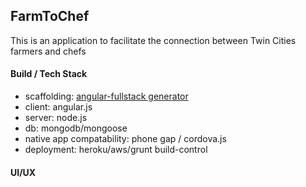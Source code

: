 ## FarmToChef

This is an application to facilitate the connection between Twin Cities farmers and chefs

#### Build / Tech Stack
* scaffolding: [angular-fullstack generator](https://github.com/DaftMonk/generator-angular-fullstack)
* client: angular.js
* server: node.js
* db: mongodb/mongoose
* native app compatability: phone gap / cordova.js
* deployment: heroku/aws/grunt build-control

#### UI/UX

